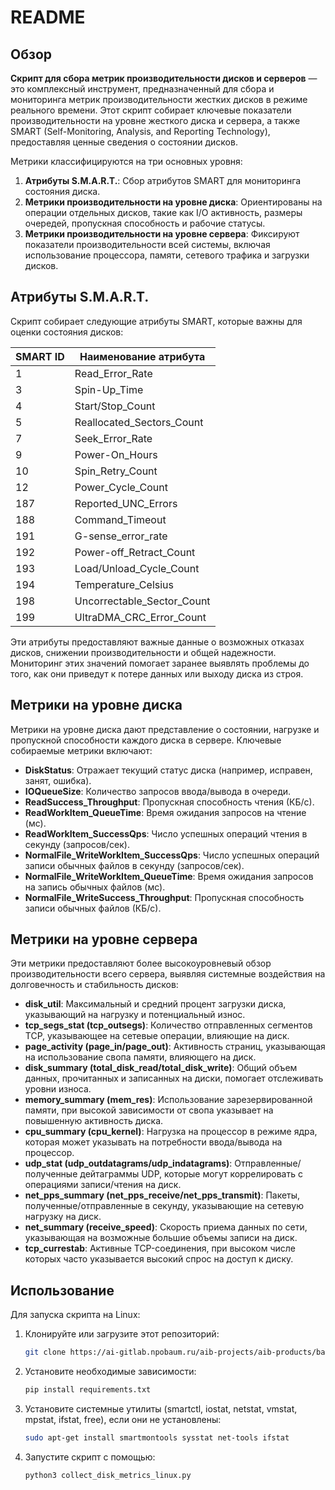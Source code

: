 # README

## Обзор

**Скрипт для сбора метрик производительности дисков и серверов** — это комплексный инструмент, предназначенный для сбора и мониторинга метрик производительности жестких дисков в режиме реального времени. Этот скрипт собирает ключевые показатели производительности на уровне жесткого диска и сервера, а также SMART (Self-Monitoring, Analysis, and Reporting Technology), предоставляя ценные сведения о состоянии дисков.

Метрики классифицируются на три основных уровня:
1. **Атрибуты S.M.A.R.T.**: Сбор атрибутов SMART для мониторинга состояния диска.
2. **Метрики производительности на уровне диска**: Ориентированы на операции отдельных дисков, такие как I/O активность, размеры очередей, пропускная способность и рабочие статусы.
3. **Метрики производительности на уровне сервера**: Фиксируют показатели производительности всей системы, включая использование процессора, памяти, сетевого трафика и загрузки дисков.

## Атрибуты S.M.A.R.T.

Скрипт собирает следующие атрибуты SMART, которые важны для оценки состояния дисков:

| SMART ID | Наименование атрибута               |
|----------|-------------------------------------|
| 1        | Read_Error_Rate                     |
| 3        | Spin-Up_Time                        |
| 4        | Start/Stop_Count                    |
| 5        | Reallocated_Sectors_Count           |
| 7        | Seek_Error_Rate                     |
| 9        | Power-On_Hours                      |
| 10       | Spin_Retry_Count                    |
| 12       | Power_Cycle_Count                   |
| 187      | Reported_UNC_Errors                 |
| 188      | Command_Timeout                     |
| 191      | G-sense_error_rate                  |
| 192      | Power-off_Retract_Count             |
| 193      | Load/Unload_Cycle_Count             |
| 194      | Temperature_Celsius                 |
| 198      | Uncorrectable_Sector_Count          |
| 199      | UltraDMA_CRC_Error_Count            |

Эти атрибуты предоставляют важные данные о возможных отказах дисков, снижении производительности и общей надежности. Мониторинг этих значений помогает заранее выявлять проблемы до того, как они приведут к потере данных или выходу диска из строя.

## Метрики на уровне диска

Метрики на уровне диска дают представление о состоянии, нагрузке и пропускной способности каждого диска в сервере. Ключевые собираемые метрики включают:

- **DiskStatus**: Отражает текущий статус диска (например, исправен, занят, ошибка).
- **IOQueueSize**: Количество запросов ввода/вывода в очереди.
- **ReadSuccess_Throughput**: Пропускная способность чтения (КБ/с).
- **ReadWorkItem_QueueTime**: Время ожидания запросов на чтение (мс).
- **ReadWorkItem_SuccessQps**: Число успешных операций чтения в секунду (запросов/сек).
- **NormalFile_WriteWorkItem_SuccessQps**: Число успешных операций записи обычных файлов в секунду (запросов/сек).
- **NormalFile_WriteWorkItem_QueueTime**: Время ожидания запросов на запись обычных файлов (мс).
- **NormalFile_WriteSuccess_Throughput**: Пропускная способность записи обычных файлов (КБ/с).

## Метрики на уровне сервера

Эти метрики предоставляют более высокоуровневый обзор производительности всего сервера, выявляя системные воздействия на долговечность и стабильность дисков:

- **disk_util**: Максимальный и средний процент загрузки диска, указывающий на нагрузку и потенциальный износ.
- **tcp_segs_stat (tcp_outsegs)**: Количество отправленных сегментов TCP, указывающее на сетевые операции, влияющие на диск.
- **page_activity (page_in/page_out)**: Активность страниц, указывающая на использование свопа памяти, влияющего на диск.
- **disk_summary (total_disk_read/total_disk_write)**: Общий объем данных, прочитанных и записанных на диски, помогает отслеживать уровни износа.
- **memory_summary (mem_res)**: Использование зарезервированной памяти, при высокой зависимости от свопа указывает на повышенную активность диска.
- **cpu_summary (cpu_kernel)**: Нагрузка на процессор в режиме ядра, которая может указывать на потребности ввода/вывода на процессор.
- **udp_stat (udp_outdatagrams/udp_indatagrams)**: Отправленные/полученные дейтаграммы UDP, которые могут коррелировать с операциями записи/чтения на диск.
- **net_pps_summary (net_pps_receive/net_pps_transmit)**: Пакеты, полученные/отправленные в секунду, указывающие на сетевую нагрузку на диск.
- **net_summary (receive_speed)**: Скорость приема данных по сети, указывающая на возможные большие объемы записи на диск.
- **tcp_currestab**: Активные TCP-соединения, при высоком числе которых часто указывается высокий спрос на доступ к диску.

## Использование

Для запуска скрипта на Linux:

1. Клонируйте или загрузите этот репозиторий:
   ```bash
   git clone https://ai-gitlab.npobaum.ru/aib-projects/aib-products/baum-ai-diskfailure-predict/baum-ai-diskfailure-predict-ds.git
2. Установите необходимые зависимости:
   ```bash
   pip install requirements.txt
3. Установите системные утилиты (smartctl, iostat, netstat, vmstat, mpstat, ifstat, free), если они не установлены:
   ```bash
   sudo apt-get install smartmontools sysstat net-tools ifstat
3. Запустите скрипт с помощью:
   ```bash
   python3 collect_disk_metrics_linux.py